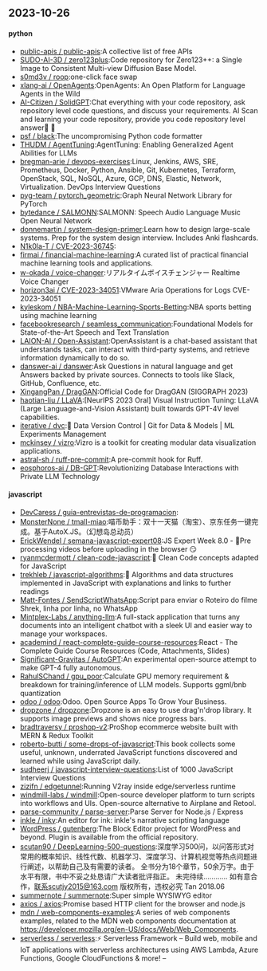 ## 2023-10-26

#### python
* [public-apis / public-apis](https://github.com/public-apis/public-apis):A collective list of free APIs
* [SUDO-AI-3D / zero123plus](https://github.com/SUDO-AI-3D/zero123plus):Code repository for Zero123++: a Single Image to Consistent Multi-view Diffusion Base Model.
* [s0md3v / roop](https://github.com/s0md3v/roop):one-click face swap
* [xlang-ai / OpenAgents](https://github.com/xlang-ai/OpenAgents):OpenAgents: An Open Platform for Language Agents in the Wild
* [AI-Citizen / SolidGPT](https://github.com/AI-Citizen/SolidGPT):Chat everything with your code repository, ask repository level code questions, and discuss your requirements. AI Scan and learning your code repository, provide you code repository level answer🧱 🧱
* [psf / black](https://github.com/psf/black):The uncompromising Python code formatter
* [THUDM / AgentTuning](https://github.com/THUDM/AgentTuning):AgentTuning: Enabling Generalized Agent Abilities for LLMs
* [bregman-arie / devops-exercises](https://github.com/bregman-arie/devops-exercises):Linux, Jenkins, AWS, SRE, Prometheus, Docker, Python, Ansible, Git, Kubernetes, Terraform, OpenStack, SQL, NoSQL, Azure, GCP, DNS, Elastic, Network, Virtualization. DevOps Interview Questions
* [pyg-team / pytorch_geometric](https://github.com/pyg-team/pytorch_geometric):Graph Neural Network Library for PyTorch
* [bytedance / SALMONN](https://github.com/bytedance/SALMONN):SALMONN: Speech Audio Language Music Open Neural Network
* [donnemartin / system-design-primer](https://github.com/donnemartin/system-design-primer):Learn how to design large-scale systems. Prep for the system design interview. Includes Anki flashcards.
* [N1k0la-T / CVE-2023-36745](https://github.com/N1k0la-T/CVE-2023-36745):
* [firmai / financial-machine-learning](https://github.com/firmai/financial-machine-learning):A curated list of practical financial machine learning tools and applications.
* [w-okada / voice-changer](https://github.com/w-okada/voice-changer):リアルタイムボイスチェンジャー Realtime Voice Changer
* [horizon3ai / CVE-2023-34051](https://github.com/horizon3ai/CVE-2023-34051):VMware Aria Operations for Logs CVE-2023-34051
* [kyleskom / NBA-Machine-Learning-Sports-Betting](https://github.com/kyleskom/NBA-Machine-Learning-Sports-Betting):NBA sports betting using machine learning
* [facebookresearch / seamless_communication](https://github.com/facebookresearch/seamless_communication):Foundational Models for State-of-the-Art Speech and Text Translation
* [LAION-AI / Open-Assistant](https://github.com/LAION-AI/Open-Assistant):OpenAssistant is a chat-based assistant that understands tasks, can interact with third-party systems, and retrieve information dynamically to do so.
* [danswer-ai / danswer](https://github.com/danswer-ai/danswer):Ask Questions in natural language and get Answers backed by private sources. Connects to tools like Slack, GitHub, Confluence, etc.
* [XingangPan / DragGAN](https://github.com/XingangPan/DragGAN):Official Code for DragGAN (SIGGRAPH 2023)
* [haotian-liu / LLaVA](https://github.com/haotian-liu/LLaVA):[NeurIPS 2023 Oral] Visual Instruction Tuning: LLaVA (Large Language-and-Vision Assistant) built towards GPT-4V level capabilities.
* [iterative / dvc](https://github.com/iterative/dvc):🦉 Data Version Control | Git for Data & Models | ML Experiments Management
* [mckinsey / vizro](https://github.com/mckinsey/vizro):Vizro is a toolkit for creating modular data visualization applications.
* [astral-sh / ruff-pre-commit](https://github.com/astral-sh/ruff-pre-commit):A pre-commit hook for Ruff.
* [eosphoros-ai / DB-GPT](https://github.com/eosphoros-ai/DB-GPT):Revolutionizing Database Interactions with Private LLM Technology

#### javascript
* [DevCaress / guia-entrevistas-de-programacion](https://github.com/DevCaress/guia-entrevistas-de-programacion):
* [MonsterNone / tmall-miao](https://github.com/MonsterNone/tmall-miao):喵币助手：双十一天猫（淘宝）、京东任务一键完成。基于AutoX.JS。（幻想岛总动员）
* [ErickWendel / semana-javascript-expert08](https://github.com/ErickWendel/semana-javascript-expert08):JS Expert Week 8.0 - 🎥Pre processing videos before uploading in the browser 😏
* [ryanmcdermott / clean-code-javascript](https://github.com/ryanmcdermott/clean-code-javascript):🛁 Clean Code concepts adapted for JavaScript
* [trekhleb / javascript-algorithms](https://github.com/trekhleb/javascript-algorithms):📝 Algorithms and data structures implemented in JavaScript with explanations and links to further readings
* [Matt-Fontes / SendScriptWhatsApp](https://github.com/Matt-Fontes/SendScriptWhatsApp):Script para enviar o Roteiro do filme Shrek, linha por linha, no WhatsApp
* [Mintplex-Labs / anything-llm](https://github.com/Mintplex-Labs/anything-llm):A full-stack application that turns any documents into an intelligent chatbot with a sleek UI and easier way to manage your workspaces.
* [academind / react-complete-guide-course-resources](https://github.com/academind/react-complete-guide-course-resources):React - The Complete Guide Course Resources (Code, Attachments, Slides)
* [Significant-Gravitas / AutoGPT](https://github.com/Significant-Gravitas/AutoGPT):An experimental open-source attempt to make GPT-4 fully autonomous.
* [RahulSChand / gpu_poor](https://github.com/RahulSChand/gpu_poor):Calculate GPU memory requirement & breakdown for training/inference of LLM models. Supports ggml/bnb quantization
* [odoo / odoo](https://github.com/odoo/odoo):Odoo. Open Source Apps To Grow Your Business.
* [dropzone / dropzone](https://github.com/dropzone/dropzone):Dropzone is an easy to use drag'n'drop library. It supports image previews and shows nice progress bars.
* [bradtraversy / proshop-v2](https://github.com/bradtraversy/proshop-v2):ProShop ecommerce website built with MERN & Redux Toolkit
* [roberto-butti / some-drops-of-javascript](https://github.com/roberto-butti/some-drops-of-javascript):This book collects some useful, unknown, underrated JavaScript functions discovered and learned while using JavaScript daily.
* [sudheerj / javascript-interview-questions](https://github.com/sudheerj/javascript-interview-questions):List of 1000 JavaScript Interview Questions
* [zizifn / edgetunnel](https://github.com/zizifn/edgetunnel):Running V2ray inside edge/serverless runtime
* [windmill-labs / windmill](https://github.com/windmill-labs/windmill):Open-source developer platform to turn scripts into workflows and UIs. Open-source alternative to Airplane and Retool.
* [parse-community / parse-server](https://github.com/parse-community/parse-server):Parse Server for Node.js / Express
* [inkle / inky](https://github.com/inkle/inky):An editor for ink: inkle's narrative scripting language
* [WordPress / gutenberg](https://github.com/WordPress/gutenberg):The Block Editor project for WordPress and beyond. Plugin is available from the official repository.
* [scutan90 / DeepLearning-500-questions](https://github.com/scutan90/DeepLearning-500-questions):深度学习500问，以问答形式对常用的概率知识、线性代数、机器学习、深度学习、计算机视觉等热点问题进行阐述，以帮助自己及有需要的读者。 全书分为18个章节，50余万字。由于水平有限，书中不妥之处恳请广大读者批评指正。 未完待续............ 如有意合作，联系scutjy2015@163.com 版权所有，违权必究 Tan 2018.06
* [summernote / summernote](https://github.com/summernote/summernote):Super simple WYSIWYG editor
* [axios / axios](https://github.com/axios/axios):Promise based HTTP client for the browser and node.js
* [mdn / web-components-examples](https://github.com/mdn/web-components-examples):A series of web components examples, related to the MDN web components documentation at https://developer.mozilla.org/en-US/docs/Web/Web_Components.
* [serverless / serverless](https://github.com/serverless/serverless):⚡ Serverless Framework – Build web, mobile and IoT applications with serverless architectures using AWS Lambda, Azure Functions, Google CloudFunctions & more! –
